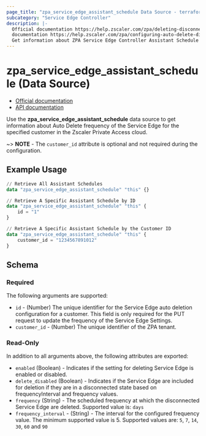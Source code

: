 ```yaml
---
page_title: "zpa_service_edge_assistant_schedule Data Source - terraform-provider-zpa"
subcategory: "Service Edge Controller"
description: |-
  Official documentation https://help.zscaler.com/zpa/deleting-disconnected-app-connectors
  documentation https://help.zscaler.com/zpa/configuring-auto-delete-disconnected-app-connectors-using-api
  Get information about ZPA Service Edge Controller Assistant Schedule in Zscaler Private Access cloud.
---
```


# zpa_service_edge_assistant_schedule (Data Source)

* [Official documentation](https://help.zscaler.com/zpa/deleting-disconnected-app-connectors)
* [API documentation](https://help.zscaler.com/zpa/configuring-auto-delete-disconnected-app-connectors-using-api)

Use the **zpa_service_edge_assistant_schedule** data source to get information about Auto Delete frequency of the Service Edge for the specified customer in the Zscaler Private Access cloud.

~> **NOTE** - The `customer_id` attribute is optional and not required during the configuration.

## Example Usage

```terraform
// Retrieve All Assistant Schedules
data "zpa_service_edge_assistant_schedule" "this" {}

// Retrieve A Specific Assistant Schedule by ID
data "zpa_service_edge_assistant_schedule" "this" {
    id = "1"
}

// Retrieve A Specific Assistant Schedule by the Customer ID
data "zpa_service_edge_assistant_schedule" "this" {
    customer_id = "1234567891012"
}
```

## Schema

### Required

The following arguments are supported:

* `id` - (Number) The unique identifier for the Service Edge auto deletion configuration for a customer. This field is only required for the PUT request to update the frequency of the Service Edge Settings.
* `customer_id` - (Number) The unique identifier of the ZPA tenant.

### Read-Only

In addition to all arguments above, the following attributes are exported:

* `enabled` (Boolean) - Indicates if the setting for deleting Service Edge is enabled or disabled.
* `delete_disabled` (Boolean) - Indicates if the Service Edge are included for deletion if they are in a disconnected state based on frequencyInterval and frequency values.
* `frequency` (String) - The scheduled frequency at which the disconnected Service Edge are deleted. Supported value is: `days`
* `frequency_interval` - (String) - The interval for the configured frequency value. The minimum supported value is 5. Supported values are: `5`, `7`, `14`, `30`, `60` and `90`
